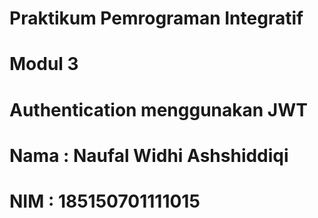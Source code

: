 # Praktikum Pemrograman Integratif
# Modul 3
# Authentication menggunakan JWT

# Nama : Naufal Widhi Ashshiddiqi
# NIM  : 185150701111015